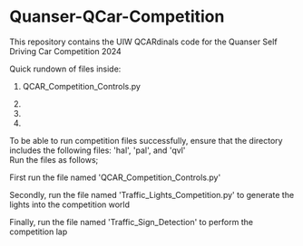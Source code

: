 # Quanser-QCar-Competition

This repository contains the UIW QCARdinals code for the Quanser Self Driving Car Competition 2024

Quick rundown of files inside: 

1. QCAR_Competition_Controls.py

2.

3.

4.


To be able to run competition files successfully, ensure that the directory includes the following files: 'hal', 'pal', and 'qvl'  
Run the files as follows;

First run the file named 'QCAR_Competition_Controls.py'

Secondly, run the file named 'Traffic_Lights_Competition.py' to generate the lights into the competition world

Finally, run the file named 'Traffic_Sign_Detection' to perform the competition lap 
